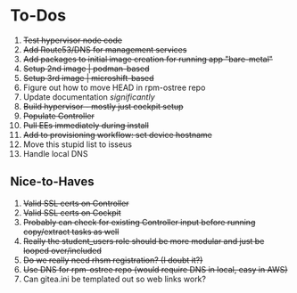 # To-Dos

1. ~~Test hypervisor node code~~
2. ~~Add Route53/DNS for management services~~
3. ~~Add packages to initial image creation for running app "bare-metal"~~
4. ~~Setup 2nd image | podman-based~~
5. ~~Setup 3rd image | microshift-based~~
6. Figure out how to move HEAD in rpm-ostree repo
7. Update documentation _significantly_
8. ~~Build hypervisor - mostly just cockpit setup~~
9. ~~Populate Controller~~
10. ~~Pull EEs immediately during install~~
11. ~~Add to provisioning workflow: set device hostname~~
12. Move this stupid list to isseus
13. Handle local DNS

## Nice-to-Haves

1. ~~Valid SSL certs on Controller~~
2. ~~Valid SSL certs on Cockpit~~
3. ~~Probably can check for existing Controller input before running copy/extract tasks as well~~
4. ~~Really the student_users role should be more modular and just be looped over/included~~
5. ~~Do we really need rhsm registration? (I doubt it?)~~
6. ~~Use DNS for rpm-ostree repo (would require DNS in local, easy in AWS)~~
7. Can gitea.ini be templated out so web links work?
